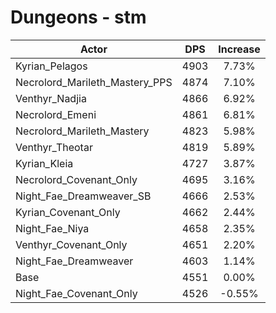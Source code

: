 # Dungeons - stm
| Actor | DPS | Increase |
|---|:---:|:---:|
|Kyrian_Pelagos|4903|7.73%|
|Necrolord_Marileth_Mastery_PPS|4874|7.10%|
|Venthyr_Nadjia|4866|6.92%|
|Necrolord_Emeni|4861|6.81%|
|Necrolord_Marileth_Mastery|4823|5.98%|
|Venthyr_Theotar|4819|5.89%|
|Kyrian_Kleia|4727|3.87%|
|Necrolord_Covenant_Only|4695|3.16%|
|Night_Fae_Dreamweaver_SB|4666|2.53%|
|Kyrian_Covenant_Only|4662|2.44%|
|Night_Fae_Niya|4658|2.35%|
|Venthyr_Covenant_Only|4651|2.20%|
|Night_Fae_Dreamweaver|4603|1.14%|
|Base|4551|0.00%|
|Night_Fae_Covenant_Only|4526|-0.55%|

